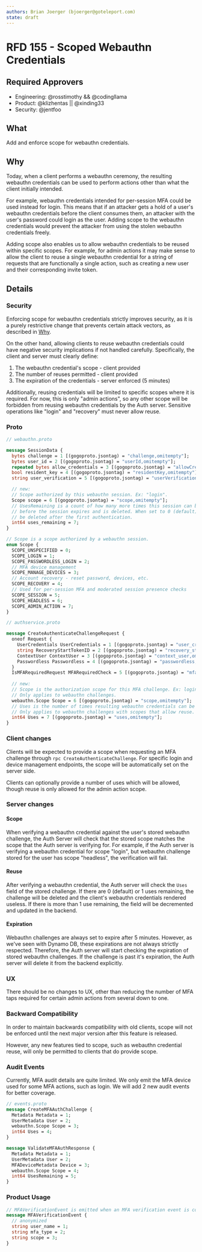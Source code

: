 ```yaml
---
authors: Brian Joerger (bjoerger@goteleport.com)
state: draft
---
```


# RFD 155 - Scoped Webauthn Credentials

## Required Approvers

- Engineering: @rosstimothy && @codingllama
- Product: @klizhentas || @xinding33
- Security: @jentfoo

## What

Add and enforce scope for webauthn credentials.

## Why

Today, when a client performs a webauthn ceremony, the resulting webauthn
credentials can be used to perform actions other than what the client initially
intended.

For example, webauthn credentials intended for per-session MFA could be used
instead for login. This means that if an attacker gets a hold of a user's
webauthn credentials before the client consumes them, an attacker with the
user's password could login as the user. Adding scope to the webauthn
credentials would prevent the attacker from using the stolen webauthn
credentials freely.

Adding scope also enables us to allow webauthn credentials to be reused within
specific scopes. For example, for admin actions it may make sense to allow the
client to reuse a single webauthn credential for a string of requests that are
functionally a single action, such as creating a new user and their corresponding
invite token.

## Details

### Security

Enforcing scope for webauthn credentials strictly improves security, as it is a
purely restrictive change that prevents certain attack vectors, as described
in [Why](#why).

On the other hand, allowing clients to reuse webauthn credentials could have
negative security implications if not handled carefully. Specifically, the
client and server must clearly define:

1. The webauthn credential's scope - client provided
2. The number of reuses permitted - client provided
3. The expiration of the credentials - server enforced (5 minutes)

Additionally, reusing credentials will be limited to specific scopes where it
is required. For now, this is only "admin actions", so any other scope will be
forbidden from reusing webauthn credentials by the Auth server. Sensitive operations
like "login" and "recovery" must never allow reuse.

### Proto

```proto
// webauthn.proto

message SessionData {
  bytes challenge = 1 [(gogoproto.jsontag) = "challenge,omitempty"];
  bytes user_id = 2 [(gogoproto.jsontag) = "userId,omitempty"];
  repeated bytes allow_credentials = 3 [(gogoproto.jsontag) = "allowCredentials,omitempty"];
  bool resident_key = 4 [(gogoproto.jsontag) = "residentKey,omitempty"];
  string user_verification = 5 [(gogoproto.jsontag) = "userVerification,omitempty"];

  // new:
  // Scope authorized by this webauthn session. Ex: "login".
  Scope scope = 6 [(gogoproto.jsontag) = "scope,omitempty"];
  // UsesRemaining is a count of how many more times this session can be used for authentication
  // before the session expires and is deleted. When set to 0 (default) or 1, the session will
  // be deleted after the first authentication.
  int64 uses_remaining = 7;
}

// Scope is a scope authorized by a webauthn session.
enum Scope {
  SCOPE_UNSPECIFIED = 0;
  SCOPE_LOGIN = 1;
  SCOPE_PASSWORDLESS_LOGIN = 2;
  // MFA device management
  SCOPE_MANAGE_DEVICES = 3;
  // Account recovery - reset password, devices, etc.
  SCOPE_RECOVERY = 4;
  // Used for per-session MFA and moderated session presence checks
  SCOPE_SESSION = 5;
  SCOPE_HEADLESS = 6;
  SCOPE_ADMIN_ACTION = 7;
}

// authservice.proto

message CreateAuthenticateChallengeRequest {
  oneof Request {
    UserCredentials UserCredentials = 1 [(gogoproto.jsontag) = "user_credentials,omitempty"];
    string RecoveryStartTokenID = 2 [(gogoproto.jsontag) = "recovery_start_token_id,omitempty"];
    ContextUser ContextUser = 3 [(gogoproto.jsontag) = "context_user,omitempty"];
    Passwordless Passwordless = 4 [(gogoproto.jsontag) = "passwordless,omitempty"];
  }
  IsMFARequiredRequest MFARequiredCheck = 5 [(gogoproto.jsontag) = "mfa_required_check,omitempty"];
  
  // new:
  // Scope is the authorization scope for this MFA challenge. Ex: login.
  // Only applies to webauthn challenges.
  webauthn.Scope Scope = 6 [(gogoproto.jsontag) = "scope,omitempty"];
  // Uses is the number of times resulting webauthn credentials can be used.
  // Only applies to webauthn challenges with scopes that allow reuse.
  int64 Uses = 7 [(gogoproto.jsontag) = "uses,omitempty"];
}
```

### Client changes

Clients will be expected to provide a scope when requesting an MFA challenge
through `rpc CreateAuthenticateChallenge`. For specific login and device
management endpoints, the scope will be automatically set on the server side.

Clients can optionally provide a number of uses which will be allowed, though
reuse is only allowed for the admin action scope.

### Server changes

#### Scope

When verifying a webauthn credential against the user's stored webauthn
challenge, the Auth Server will check that the stored scope matches the scope
that the Auth server is verifying for. For example, if the Auth server is
verifying a webauthn credential for scope "login", but webauthn challenge
stored for the user has scope "headless", the verification will fail.

#### Reuse

After verifying a webauthn credential, the Auth server will check the `Uses`
field of the stored challenge. If there are 0 (default) or 1 uses remaining,
the challenge will be deleted and the client's webauthn credentials rendered
useless. If there is more than 1 use remaining, the field will be decremented
and updated in the backend.

#### Expiration

Webauthn challenges are always set to expire after 5 minutes. However, as we've
seen with Dynamo DB, these expirations are not always strictly respected.
Therefore, the Auth server will start checking the expiration of stored
webauthn challenges. If the challenge is past it's expiration, the Auth server
will delete it from the backend explicitly.

### UX

There should be no changes to UX, other than reducing the number of MFA taps
required for certain admin actions from several down to one.

### Backward Compatibility

In order to maintain backwards compatibility with old clients, scope will not
be enforced until the next major version after this feature is released.

However, any new features tied to scope, such as webauthn credential reuse,
will only be permitted to clients that do provide scope.

### Audit Events

Currently, MFA audit details are quite limited. We only emit the MFA device used
for some MFA actions, such as login. We will add 2 new audit events for better
coverage.

```proto
// events.proto
message CreateMFAAuthChallenge {
  Metadata Metadata = 1;
  UserMetadata User = 2;
  webauthn.Scope Scope = 3;
  int64 Uses = 4;
}

message ValidateMFAAuthResponse {
  Metadata Metadata = 1;
  UserMetadata User = 2;
  MFADeviceMetadata Device = 3;
  webauthn.Scope Scope = 4;
  int64 UsesRemaining = 5;
}
```

### Product Usage

```proto
// MFAVerificationEvent is emitted when an MFA verification event is completed.
message MFAVerificationEvent {
  // anonymized
  string user_name = 1;
  string mfa_type = 2;
  string scope = 3;
}
```
